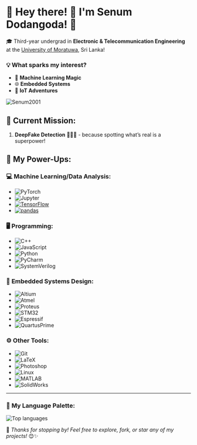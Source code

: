 # 🌟 Hey there! 👋 I'm **Senum Dodangoda**! 🌟

🎓 Third-year undergrad in **Electronic & Telecommunication Engineering** at the [University of Moratuwa](https://www.mrt.ac.lk/), Sri Lanka! 

### 💡 What sparks my interest?
- 🤖 **Machine Learning Magic**
- 🌐 **Embedded Systems**
- 📶 **IoT Adventures**

<p align="left"> <img src="https://komarev.com/ghpvc/?username=Senum2001&label=Profile%20views&color=0e75b6&style=flat" alt="Senum2001" /> </p>

## 🚧 Current Mission:
1. **DeepFake Detection** 🕵️‍♂️✨ - because spotting what’s real is a superpower!

## 💪 My Power-Ups:

### 💻 **Machine Learning/Data Analysis:**
- ![PyTorch](https://img.shields.io/badge/PyTorch-EE4C2C?style=flat&logo=PyTorch&logoColor=white) 
- ![Jupyter](https://img.shields.io/badge/Jupyter-F37626?style=flat&logo=Jupyter&logoColor=white) 
- [![TensorFlow](https://img.shields.io/badge/TensorFlow-v2.5.0-blue.svg)](https://www.tensorflow.org/) 
- [![pandas](https://img.shields.io/badge/pandas-v1.3.0-blue.svg)](https://pandas.pydata.org/) 

### 🖥️ **Programming:**
- ![C++](https://img.shields.io/badge/C%2B%2B-00599C?style=flat&logo=c%2B%2B&logoColor=white) 
- ![JavaScript](https://shields.io/badge/JavaScript-F7DF1E?logo=JavaScript&logoColor=000&style=flat-square) 
- ![Python](https://img.shields.io/badge/Python-3776AB?style=flat&logo=python&logoColor=white) 
- ![PyCharm](https://img.shields.io/badge/PyCharm-000000?style=flat&logo=PyCharm&logoColor=white) 
- ![SystemVerilog](https://img.shields.io/badge/SystemVerilog-7952B3?style=flat&logo=Verilog&logoColor=white) 

### 🔧 **Embedded Systems Design:**
- ![Altium](https://img.shields.io/badge/Altium-0C7C59?style=flat&logo=Altium%20Designer&logoColor=white) 
- ![Atmel](https://img.shields.io/badge/Atmel-0074B5?style=flat&logo=Atmel&logoColor=white) 
- ![Proteus](https://img.shields.io/badge/Proteus-007ACC?style=flat&logo=Proteus&logoColor=white) 
- ![STM32](https://img.shields.io/badge/STM32-03234B?style=flat&logo=STMicroelectronics&logoColor=white) 
- ![Espressif](https://img.shields.io/badge/Espressif-FF0000?style=flat&logo=Espressif&logoColor=white) 
- ![QuartusPrime](https://img.shields.io/badge/Quartus%20Prime-007ACC?style=flat&logo=Altera&logoColor=white) 

### ⚙️ **Other Tools:**
- ![Git](https://img.shields.io/badge/Git-F05032?style=flat&logo=git&logoColor=white) 
- ![LaTeX](https://img.shields.io/badge/LaTeX-008080?style=flat&logo=LaTeX&logoColor=white) 
- ![Photoshop](https://img.shields.io/badge/Photoshop-31A8FF?style=flat&logo=adobe%20photoshop&logoColor=white) 
- ![Linux](https://img.shields.io/badge/Linux-FCC624?style=flat&logo=linux&logoColor=white) 
- ![MATLAB](https://img.shields.io/badge/MATLAB-0076A8?style=flat&logo=MathWorks&logoColor=white)
- ![SolidWorks](https://img.shields.io/badge/SolidWorks-FF0000?style=flat&logo=SolidWorks&logoColor=white) 

---


### 🎨 **My Language Palette**:
![Top languages](https://github-readme-stats.vercel.app/api/top-langs/?username=Senum2001)

🌟 *Thanks for stopping by! Feel free to explore, fork, or star any of my projects!* 😊✨
